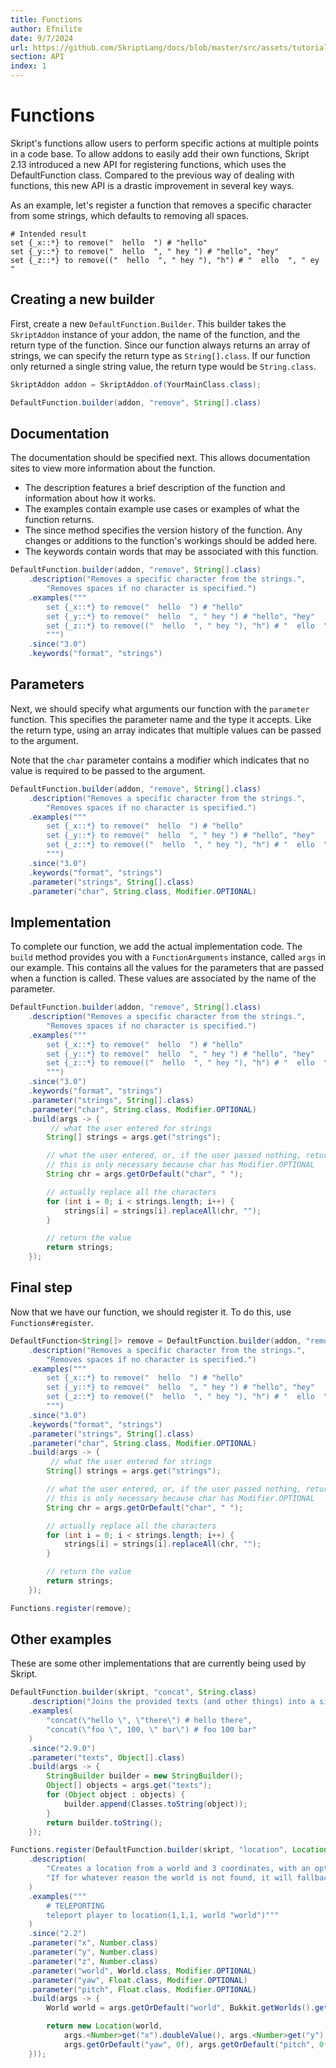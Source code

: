 ```yaml
---
title: Functions
author: Efnilite
date: 9/7/2024
url: https://github.com/SkriptLang/docs/blob/master/src/assets/tutorials/functions.md
section: API
index: 1
---
```


# Functions

Skript's functions allow users to perform specific actions at multiple points in a code base.
To allow addons to easily add their own functions, Skript 2.13 introduced a new API for registering functions,
which uses the DefaultFunction class. Compared to the previous way of dealing with functions,
this new API is a drastic improvement in several key ways.

As an example, let's register a function that removes a specific character from some strings,
which defaults to removing all spaces.

```applescript
# Intended result
set {_x::*} to remove("  hello  ") # "hello"
set {_y::*} to remove("  hello  ", " hey ") # "hello", "hey"
set {_z::*} to remove(("  hello  ", " hey "), "h") # "  ello  ", " ey "
```

## Creating a new builder

First, create a new `DefaultFunction.Builder`. This builder takes the `SkriptAddon`
instance of your addon, the name of the function, and the return type of the function. Since our
function always returns an array of strings, we can specify the return type as `String[].class`.
If our function only returned a single string value, the return type would be `String.class`.

```java
SkriptAddon addon = SkriptAddon.of(YourMainClass.class);

DefaultFunction.builder(addon, "remove", String[].class)
```

## Documentation

The documentation should be specified next.
This allows documentation sites to view more information about the function.

- The description features a brief description of the function and information about how it works.
- The examples contain example use cases or examples of what the function returns.
- The since method specifies the version history of the function. Any changes or additions to the function's workings should be added here.
- The keywords contain words that may be associated with this function.

```java
DefaultFunction.builder(addon, "remove", String[].class)
    .description("Removes a specific character from the strings.",
        "Removes spaces if no character is specified.")
    .examples("""
        set {_x::*} to remove("  hello  ") # "hello"
        set {_y::*} to remove("  hello  ", " hey ") # "hello", "hey"
        set {_z::*} to remove(("  hello  ", " hey "), "h") # "  ello  ", " ey "
        """)
    .since("3.0")
    .keywords("format", "strings")
```

## Parameters

Next, we should specify what arguments our function with the `parameter` function.
This specifies the parameter name and the type it accepts. Like the return type,
using an array indicates that multiple values can be passed to the argument.

Note that the `char` parameter contains a modifier which indicates that no value is required to be passed to the argument.

```java
DefaultFunction.builder(addon, "remove", String[].class)
    .description("Removes a specific character from the strings.",
        "Removes spaces if no character is specified.")
    .examples("""
        set {_x::*} to remove("  hello  ") # "hello"
        set {_y::*} to remove("  hello  ", " hey ") # "hello", "hey"
        set {_z::*} to remove(("  hello  ", " hey "), "h") # "  ello  ", " ey "
        """)
    .since("3.0")
    .keywords("format", "strings")
    .parameter("strings", String[].class)
    .parameter("char", String.class, Modifier.OPTIONAL)
```

## Implementation

To complete our function, we add the actual implementation code.
The `build` method provides you with a `FunctionArguments` instance, called `args` in our example. This contains
all the values for the parameters that are passed when a function is called. These values are associated by the name
of the parameter.

```java
DefaultFunction.builder(addon, "remove", String[].class)
    .description("Removes a specific character from the strings.",
        "Removes spaces if no character is specified.")
    .examples("""
        set {_x::*} to remove("  hello  ") # "hello"
        set {_y::*} to remove("  hello  ", " hey ") # "hello", "hey"
        set {_z::*} to remove(("  hello  ", " hey "), "h") # "  ello  ", " ey "
        """)
    .since("3.0")
    .keywords("format", "strings")
    .parameter("strings", String[].class)
    .parameter("char", String.class, Modifier.OPTIONAL)
    .build(args -> {
         // what the user entered for strings
        String[] strings = args.get("strings");

        // what the user entered, or, if the user passed nothing, returns " "
        // this is only necessary because char has Modifier.OPTIONAL
        String chr = args.getOrDefault("char", " ");

        // actually replace all the characters
        for (int i = 0; i < strings.length; i++) {
            strings[i] = strings[i].replaceAll(chr, "");
        }

        // return the value
        return strings;
    });
```

## Final step

Now that we have our function, we should register it. To do this, use `Functions#register`.

```java
DefaultFunction<String[]> remove = DefaultFunction.builder(addon, "remove", String[].class)
    .description("Removes a specific character from the strings.",
        "Removes spaces if no character is specified.")
    .examples("""
        set {_x::*} to remove("  hello  ") # "hello"
        set {_y::*} to remove("  hello  ", " hey ") # "hello", "hey"
        set {_z::*} to remove(("  hello  ", " hey "), "h") # "  ello  ", " ey "
        """)
    .since("3.0")
    .keywords("format", "strings")
    .parameter("strings", String[].class)
    .parameter("char", String.class, Modifier.OPTIONAL)
    .build(args -> {
         // what the user entered for strings
        String[] strings = args.get("strings");

        // what the user entered, or, if the user passed nothing, returns " "
        // this is only necessary because char has Modifier.OPTIONAL
        String chr = args.getOrDefault("char", " ");

        // actually replace all the characters
        for (int i = 0; i < strings.length; i++) {
            strings[i] = strings[i].replaceAll(chr, "");
        }

        // return the value
        return strings;
    });

Functions.register(remove);
```

## Other examples

These are some other implementations that are currently being used by Skript.

```java
DefaultFunction.builder(skript, "concat", String.class)
    .description("Joins the provided texts (and other things) into a single text.")
    .examples(
        "concat(\"hello \", \"there\") # hello there",
        "concat(\"foo \", 100, \" bar\") # foo 100 bar"
    )
    .since("2.9.0")
    .parameter("texts", Object[].class)
    .build(args -> {
        StringBuilder builder = new StringBuilder();
        Object[] objects = args.get("texts");
        for (Object object : objects) {
            builder.append(Classes.toString(object));
        }
        return builder.toString();
    });
```

```java
Functions.register(DefaultFunction.builder(skript, "location", Location.class)
    .description(
        "Creates a location from a world and 3 coordinates, with an optional yaw and pitch.",
        "If for whatever reason the world is not found, it will fallback to the server's main world."
    )
    .examples("""
        # TELEPORTING
        teleport player to location(1,1,1, world "world")"""
    )
    .since("2.2")
    .parameter("x", Number.class)
    .parameter("y", Number.class)
    .parameter("z", Number.class)
    .parameter("world", World.class, Modifier.OPTIONAL)
    .parameter("yaw", Float.class, Modifier.OPTIONAL)
    .parameter("pitch", Float.class, Modifier.OPTIONAL)
    .build(args -> {
        World world = args.getOrDefault("world", Bukkit.getWorlds().get(0));

        return new Location(world,
            args.<Number>get("x").doubleValue(), args.<Number>get("y").doubleValue(), args.<Number>get("z").doubleValue(),
            args.getOrDefault("yaw", 0f), args.getOrDefault("pitch", 0f));
    }));
```
